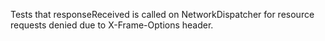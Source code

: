 Tests that responseReceived is called on NetworkDispatcher for resource requests denied due to X-Frame-Options header.
